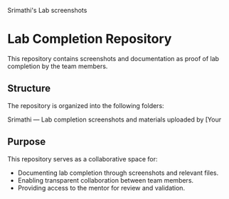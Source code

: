 Srimathi's Lab screenshots

# Lab Completion Repository

This repository contains screenshots and documentation as proof of lab completion by the team members.

## Structure

The repository is organized into the following folders:

Srimathi — Lab completion screenshots and materials uploaded by [Your

## Purpose

This repository serves as a collaborative space for:
- Documenting lab completion through screenshots and relevant files.
- Enabling transparent collaboration between team members.
- Providing access to the mentor for review and validation.


